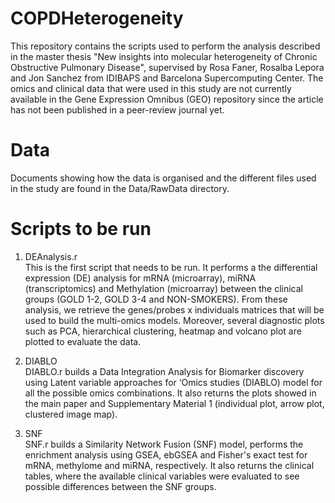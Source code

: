 # COPDHeterogeneity

This repository contains the scripts used to perform the analysis described in the master thesis "New insights into molecular heterogeneity of Chronic Obstructive Pulmonary Disease", supervised by Rosa Faner, Rosalba Lepora and Jon Sanchez from IDIBAPS and Barcelona Supercomputing Center. The omics and clinical data that were used in this study are not currently available in the Gene Expression Omnibus (GEO) repository since the article has not been published in a peer-review journal yet. 

# Data

Documents showing how the data is organised and the different files used in the study are found in the Data/RawData directory. 

# Scripts to be run

1. DEAnalysis.r\
This is the first script that needs to be run. It performs a the differential expression (DE) analysis for mRNA (microarray), miRNA (transcriptomics) and Methylation (microarray) between the clinical groups (GOLD 1-2, GOLD 3-4 and NON-SMOKERS). From these analysis, we retrieve the genes/probes x individuals matrices that will be used to build the multi-omics models. Moreover, several diagnostic plots such as PCA, hierarchical clustering, heatmap and volcano plot are plotted to evaluate the data. 

2. DIABLO\
DIABLO.r builds a Data Integration Analysis for Biomarker discovery using Latent variable approaches for ‘Omics studies (DIABLO) model for all the possible omics combinations. It also returns the plots showed in the main paper and Supplementary Material 1 (individual plot, arrow plot, clustered image map).

3. SNF\
SNF.r builds a Similarity Network Fusion (SNF) model, performs the enrichment analysis using GSEA, ebGSEA and Fisher's exact test for mRNA, methylome and miRNA, respectively. It also returns the clinical tables, where the available clinical variables were evaluated to see possible differences between the SNF groups. 
